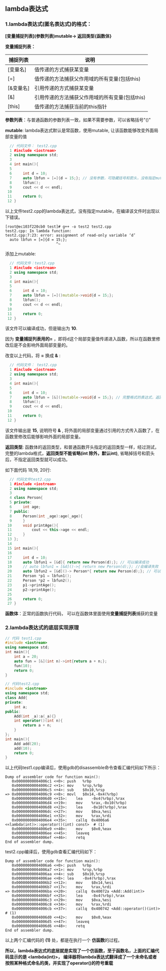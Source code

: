 ## lambda表达式

### 1.lambda表达式(匿名表达式)的格式：

**\[变量捕捉列表\]\(参数列表\)mutable-> 返回类型\{函数体\}**

**变量捕捉列表：**

| 捕捉列表  | 说明                                           |
| --------- | ---------------------------------------------- |
| [变量名]  | 值传递的方式捕获某变量                         |
| [=]       | 值传递的方法捕获父作用域的所有变量(包括this)   |
| [&变量名] | 引用传递的方式捕获某变量                       |
| [&]       | 引用传递的方法捕获父作用域的所有变量(包括this) |
| [this]    | 值传递的方法捕获当前的this指针                 |

**参数列表**：与普通函数的参数列表一致，如果不需要参数，可以省略括号"()"

**mutable**:  lambda表达式默认是常函数，使用mutable, 让该函数能够改变外面局部变量的值

```c++
  // 代码文件： test2.cpp
  1 #include <iostream>
  2 using namespace std;
  3 
  4 int main(){
  5 
  6     int d = 10;
  7     auto lbfun = [=]{d = 15;}; // 没有参数，可隐藏括号和箭头，没有指定mutable                                                                                                                                                          
  8     lbfun();
  9     cout << d << endl;
 10 
 11     return 0;
 12 }
```

以上文件test2.cpp的lambda表达式，没有指定mutable，在编译该文件时出现以下错误。

```shell
[root@ec103f220cb0 test]# g++ -o test2 test2.cpp
test2.cpp: In lambda function:
test2.cpp:7:23: error: assignment of read-only variable ‘d’
  auto lbfun = [=]{d = 15;};
                       ^~
```

添加上mutable:

```c++
  // 代码文件：test2.cpp
  1 #include <iostream>
  2 using namespace std;
  3 
  4 int main(){
  5     
  6     int d = 10;
  7     auto lbfun = [=]()mutable->void{d = 15;}; 
  8     lbfun();
  9     cout << d << endl;
 10 
 11     return 0;                                                                                                                                                                           
 12 }
```

该文件可以编译成功，但是输出为 **10**.

因为 **变量捕捉列表用的=** ，即将d这个局部变量值传递进入函数，所以在函数里修改后是不会影响外面局部变量的。

改变以上代码，将 **=** 换成 **&** :

```c++
  // 代码文件： test2.cpp
  1 #include <iostream>
  2 using namespace std;
  3 
  4 int main(){
  5 
  6     int d = 10;
  7     auto lbfun = [&]()mutable->void{d = 15;}; // 完整格式的表达式，返回类型是void要指明，否则报错                                                                                                                                          
  8     lbfun();
  9     cout << d << endl;
 10 
 11     return 0;
 12 }
```

该文件输出是 **15**, 说明符号 **&** , 将外面的局部变量通过引用的方式传入函数了，在函数里修改后能够影响外面的局部变量。

**返回类型**: 函数体的返回类型，和普通函数开头指定的返回类型一样，经过测试，完整的lambda格式，**返回类型不能省略(int 除外，默认int)**, 省略掉括号和箭头后，不指定返回类型就可以成功。

如下面代码 18,19, 20行:

```c++
  // 代码文件test2.cpp
  1 #include <iostream>
  2 using namespace std;
  3 
  4 class Person{
  5 private:
  6     int age;
  7 public:
  8     Person(int _age):age(_age){
  9     }
 10     void printAge(){
 11         cout << this->age << endl;
 12     }
 13 };
 14 
 15 int main(){
 16 
 17     int d = 10;
 18     auto lbfun1 = [&d]{ return new Person(d);}; // 可以编译成功 
 19     // auto lbfun1 = [&d]()->{ return new Person(d);}; //会编译失败 
 20     auto lbfun2 = [&d]()-> Person*{ return new Person(d);}; // 可以编译成功
 21     Person *p1 = lbfun1();
 22     Person *p2 = lbfun2();
 23     p1->printAge();
 24     p2->printAge();                                                                                                                                                                     
 25 
 26     return 0;
 27 }
```

**函数体**：正常的函数执行代码， 可以在函数体里面使用**变量捕捉列表**捕获的变量



### 2.lambda表达式的底层实现原理

```c++
// 代码 test1.cpp
#include <iostream>
using namespace std;
int main(){
    int a = 20;
    auto fun = [&](int n)->int{return a + n;};
    fun(10);
    return 0;
}
```

```c++
// 代码test2.cpp
#include <iostream>
using namespace std;
class Add{
private:
    int a;    
public:
    Add(int _a):a(_a){}
    int operator()(int n){ 
        return a + n;
    }
};
int main(){
    Add add(20);
    add(10);
    return 0;
}
```

以上代码test1.cpp编译后，使用gdb的disassemble命令查看汇编代码如下所示：

```shell
Dump of assembler code for function main():
   0x00000000004006c1 <+0>:	push   %rbp
   0x00000000004006c2 <+1>:	mov    %rsp,%rbp
   0x00000000004006c5 <+4>:	sub    $0x10,%rsp
=> 0x00000000004006c9 <+8>:	movl   $0x14,-0x4(%rbp)                                 
   0x00000000004006d0 <+15>:	lea    -0x4(%rbp),%rax
   0x00000000004006d4 <+19>:	mov    %rax,-0x10(%rbp)
   0x00000000004006d8 <+23>:	lea    -0x10(%rbp),%rax
   0x00000000004006dc <+27>:	mov    $0xa,%esi
   0x00000000004006e1 <+32>:	mov    %rax,%rdi
   0x00000000004006e4 <+35>:	callq  0x4006a6 <<lambda(int)>::operator()(int) const>  # (1)
   0x00000000004006e9 <+40>:	mov    $0x0,%eax
   0x00000000004006ee <+45>:	leaveq 
   0x00000000004006ef <+46>:	retq   
End of assembler dump.
```

test2.cpp编译后，使用gdb查看汇编代码如下：

```shell
Dump of assembler code for function main():
   0x00000000004006a6 <+0>:	push   %rbp
   0x00000000004006a7 <+1>:	mov    %rsp,%rbp
   0x00000000004006aa <+4>:	sub    $0x10,%rsp
   0x00000000004006ae <+8>:	lea    -0x4(%rbp),%rax
   0x00000000004006b2 <+12>:	mov    $0x14,%esi
   0x00000000004006b7 <+17>:	mov    %rax,%rdi
=> 0x00000000004006ba <+20>:	callq  0x40072a <Add::Add(int)>           
   0x00000000004006bf <+25>:	lea    -0x4(%rbp),%rax
   0x00000000004006c3 <+29>:	mov    $0xa,%esi
   0x00000000004006c8 <+34>:	mov    %rax,%rdi
   0x00000000004006cb <+37>:	callq  0x400742 <Add::operator()(int)>    # (1)
   0x00000000004006d0 <+42>:	mov    $0x0,%eax
   0x00000000004006d5 <+47>:	leaveq 
   0x00000000004006d6 <+48>:	retq   
End of assembler dump.
```

以上两个汇编代码的 **(1)** 处，都是在执行一个 **仿函数**的过程。

**所以，lambda表达式的底层就是实现了一个仿函数，至于函数名，上面的汇编代码显示的是 <lambda(int)>， 编译器将lambda表达式翻译成了一个未命名或者按照某种格式命名的类，并实现了operator()的符号重载**



